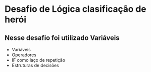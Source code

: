 # Desafio de Lógica clasificação de herói

## Nesse desafio foi utilizado Variáveis 
   * Variáveis
   * Operadores
   * IF como laço de repetição
   * Estruturas de decisões
    


